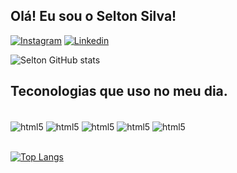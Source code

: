 ## Olá! Eu sou o Selton Silva!

[![Instagram](https://img.shields.io/badge/Instagram-E4405F?style=for-the-badge&logo=instagram&logoColor=white)](https://www.instagram.com/seltonkauhay/)
[![Linkedin](https://img.shields.io/badge/LinkedIn-0077B5?style=for-the-badge&logo=linkedin&logoColor=white)](https://www.linkedin.com/in/selton-silva-0b8a3a9a/)

![Selton GitHub stats](https://github-readme-stats.vercel.app/api?username=Kauhay&show_icons=true&theme=radical)



## Teconologias que uso no meu dia.
<div style="display: inline_block"><br/>
  <img align="center" alt="html5" src="https://img.shields.io/badge/HTML5-E34F26?style=for-the-badge&logo=html5&logoColor=white" />
   <img align="center" alt="html5" src="https://img.shields.io/badge/CSS3-1572B6?style=for-the-badge&logo=css3&logoColor=whitelogoColor=white" />
    <img align="center" alt="html5" src="https://img.shields.io/badge/JavaScript-F7DF1E?style=for-the-badge&logo=javascript&logoColor=black" />
    <img align="center" alt="html5" src="https://img.shields.io/badge/PHP-777BB4?style=for-the-badge&logo=php&logoColor=white" />
    <img align="center" alt="html5" src="https://img.shields.io/badge/Shell_Script-121011?style=for-the-badge&logo=gnu-bash&logoColor=white" />
</div>
<br>

[![Top Langs](https://github-readme-stats.vercel.app/api/top-langs/?username=Kauhay&layout=compact)](https://github.com/anuraghazra/github-readme-stats)

